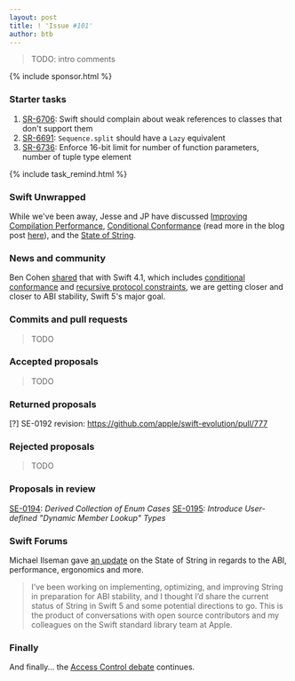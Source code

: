 ```yaml
---
layout: post
title: ! 'Issue #101'
author: btb
---
```


> TODO: intro comments

<!--excerpt-->

{% include sponsor.html %}

### Starter tasks

1. [SR-6706](https://bugs.swift.org/browse/SR-6706): Swift should complain about weak references to classes that don't support them
2. [SR-6691](https://bugs.swift.org/browse/SR-6691): `Sequence.split` should have a `Lazy` equivalent
3. [SR-6736](https://bugs.swift.org/browse/SR-6736): Enforce 16-bit limit for number of function parameters, number of tuple type element

{% include task_remind.html %}

### Swift Unwrapped

While we've been away, Jesse and JP have discussed [Improving Compilation Performance](https://spec.fm/podcasts/swift-unwrapped/100849), [Conditional Conformance](https://spec.fm/podcasts/swift-unwrapped/105029) (read more in the blog post [here](https://swift.org/blog/conditional-conformance/)), and the [State of String](https://spec.fm/podcasts/swift-unwrapped/105667).

### News and community

Ben Cohen [shared](https://twitter.com/AirspeedSwift/status/950446966126751744) that with Swift 4.1, which includes [conditional conformance](https://github.com/apple/swift-evolution/blob/master/proposals/0143-conditional-conformances.md) and [recursive protocol constraints](https://github.com/apple/swift-evolution/blob/master/proposals/0157-recursive-protocol-constraints.md), we are getting closer and closer to ABI stability, Swift 5's major goal.

### Commits and pull requests

> TODO

### Accepted proposals

> TODO

### Returned proposals

[?] SE-0192 revision: https://github.com/apple/swift-evolution/pull/777

### Rejected proposals

> TODO

### Proposals in review

[SE-0194](https://github.com/apple/swift-evolution/blob/master/proposals/0194-derived-collection-of-enum-cases.md): *Derived Collection of Enum Cases*
[SE-0195](https://github.com/apple/swift-evolution/blob/master/proposals/0195-dynamic-member-lookup.md): *Introduce User-defined "Dynamic Member Lookup" Types*

### Swift Forums

Michael Ilseman gave [an update](https://forums.swift.org/t/state-of-string-abi-performance-ergonomics-and-you/7397) on the State of String in regards to the ABI, performance, ergonomics and more.

> I’ve been working on implementing, optimizing, and improving String in preparation for ABI stability, and I thought I’d share the current status of String in Swift 5 and some potential directions to go. This is the product of conversations with open source contributors and my colleagues on the Swift standard library team at Apple.

### Finally

And finally... the [Access Control debate](https://twitter.com/jckarter/status/955931838320492544) continues.

